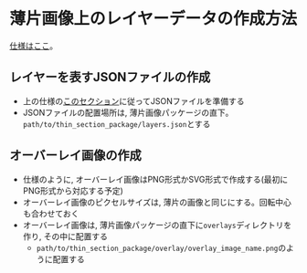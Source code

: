 # 薄片画像上のレイヤーデータの作成方法

[仕様はここ](../design/spec_for_layer_on_the_viewer.md)。

## レイヤーを表すJSONファイルの作成

- 上の仕様の[このセクション](../design/spec_for_layer_on_the_viewer.md#複数のレイヤーを表すJSONの例)に従ってJSONファイルを準備する
- JSONファイルの配置場所は, 薄片画像パッケージの直下。`path/to/thin_section_package/layers.json`とする

## オーバーレイ画像の作成

- 仕様のように, オーバーレイ画像はPNG形式かSVG形式で作成する(最初にPNG形式から対応する予定)
- オーバーレイ画像のピクセルサイズは, 薄片の画像と同じにする。回転中心も合わせておく
- オーバーレイ画像は, 薄片画像パッケージの直下に`overlays`ディレクトリを作り, その中に配置する
  - `path/to/thin_section_package/overlay/overlay_image_name.png`のように配置する
